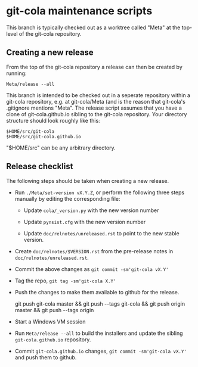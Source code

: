 git-cola maintenance scripts
============================
This branch is typically checked out as a worktree called "Meta" at the
top-level of the git-cola repository.

Creating a new release
----------------------
From the top of the git-cola repository a release can then be created by
running:

	Meta/release --all

This branch is intended to be checked out in a seperate repository within a
git-cola repository, e.g. at git-cola/Meta (and is the reason that git-cola's
.gitignore mentions "Meta".  The release script assumes that you have a clone
of git-cola.github.io sibling to the git-cola repository.  Your directory
structure should look roughly like this:

	$HOME/src/git-cola
	$HOME/src/git-cola.github.io

"$HOME/src" can be any arbitrary directory.

Release checklist
-----------------
The following steps should be taken when creating a new release.

* Run `./Meta/set-version vX.Y.Z`, or perform the following three steps
  manually by editing the corresponding file:

  * Update `cola/_version.py` with the new version number

  * Update `pynsist.cfg` with the new version number

  * Update `doc/relnotes/unreleased.rst` to point to the new stable version.

* Create `doc/relnotes/$VERSION.rst` from the pre-release notes in
  `doc/relnotes/unreleased.rst`.

* Commit the above changes as `git commit -sm'git-cola vX.Y'`

* Tag the repo, `git tag -sm'git-cola X.Y'`

* Push the changes to make them available to github for the release.

    git push git-cola master &&
    git push --tags git-cola &&
    git push origin master &&
    git push --tags origin

* Start a Windows VM session

* Run `Meta/release --all` to build the installers and update
  the sibling `git-cola.github.io` repository.

* Commit `git-cola.github.io` changes, `git commit -sm'git-cola vX.Y'`
  and push them to github.
